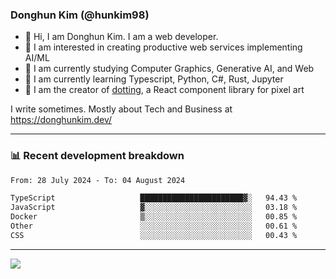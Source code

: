 ### Donghun Kim (@hunkim98)

- 👋 Hi, I am Donghun Kim. I am a web developer. 
- 🤔 I am interested in creating productive web services implementing AI/ML
- 🔭 I am currently studying Computer Graphics, Generative AI, and Web 
- 🌱 I am currently learning Typescript, Python, C#, Rust, Jupyter
- 🎨 I am the creator of [dotting](https://github.com/hunkim98/dotting), a React component library for pixel art

I write sometimes. Mostly about Tech and Business at https://donghunkim.dev/

---
### 📊 Recent development breakdown
<!--START_SECTION:waka-->

```txt
From: 28 July 2024 - To: 04 August 2024

TypeScript                   ███████████████████████▓░   94.43 %
JavaScript                   ▓░░░░░░░░░░░░░░░░░░░░░░░░   03.18 %
Docker                       ▒░░░░░░░░░░░░░░░░░░░░░░░░   00.85 %
Other                        ░░░░░░░░░░░░░░░░░░░░░░░░░   00.61 %
CSS                          ░░░░░░░░░░░░░░░░░░░░░░░░░   00.43 %
```

<!--END_SECTION:waka-->
---

<!-- <div align='center'> -->
  <img align="center" src="https://github-readme-stats.vercel.app/api?username=hunkim98&theme=dark&show_icons=true"/>
<!-- </div> -->
<!--
**hunkim98/hunkim98** is a ✨ _special_ ✨ repository because its `README.md` (this file) appears on your GitHub profile.

Here are some ideas to get you started:

- 🔭 I’m currently working on ...
- 🌱 I’m currently learning ...
- 👯 I’m looking to collaborate on ...
- 🤔 I’m looking for help with ...
- 💬 Ask me about ...
- 📫 How to reach me: ...
- 😄 Pronouns: ...
- ⚡ Fun fact: ...
-->
